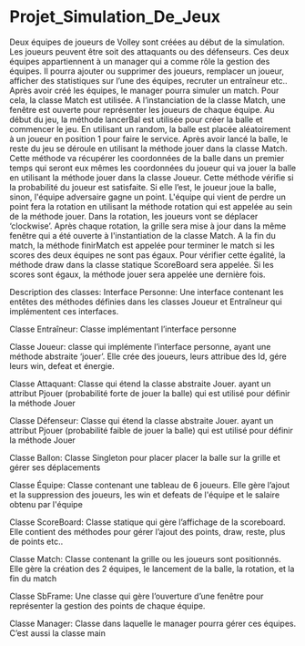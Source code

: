 # Projet_Simulation_De_Jeux

Deux équipes de joueurs de Volley sont créées au début de la simulation. Les joueurs peuvent être soit des attaquants ou des défenseurs. Ces deux équipes appartiennent à un manager qui a comme rôle la gestion des équipes. Il pourra ajouter ou supprimer des joueurs, remplacer un joueur, afficher des statistiques sur l’une des équipes, recruter un entraîneur etc..
Après avoir créé les équipes, le manager pourra simuler un match. Pour cela, la classe Match est utilisée. A l’instanciation de la classe Match, une fenêtre est ouverte pour représenter les joueurs de chaque équipe. Au début du jeu, la méthode lancerBal est utilisée pour créer la balle et commencer le jeu. En utilisant un random, la balle est placée aléatoirement à un joueur en position 1 pour faire le service. Après avoir lancé la balle, le reste du jeu se déroule en utilisant la méthode jouer dans la classe Match. Cette méthode va récupérer les coordonnées de la balle dans un premier temps qui seront eux mêmes les coordonnées du joueur qui va jouer la balle en utilisant la méthode jouer dans la classe Joueur. Cette méthode vérifie si la probabilité du joueur est satisfaite. Si elle l’est, le joueur joue la balle, sinon, l'équipe adversaire gagne un point. L'équipe qui vient de perdre un point fera la rotation en utilisant la méthode rotation qui est appelée au sein de la méthode jouer. Dans la rotation, les joueurs vont se déplacer ‘clockwise’. Après chaque rotation, la grille sera mise à jour dans la même fenêtre qui a été ouverte à l'instantiation de la classe Match. 
A la fin du match, la méthode finirMatch est appelée pour terminer le match si les scores des deux équipes ne sont pas égaux. Pour vérifier cette égalité, la méthode draw dans la classe statique ScoreBoard sera appelée. Si les scores sont égaux, la méthode jouer sera appelée une dernière fois.


Description des classes: 
Interface Personne: Une interface contenant les entêtes des méthodes définies dans les classes Joueur et Entraîneur qui implémentent ces interfaces. 

Classe Entraîneur: Classe implémentant l’interface personne 

Classe Joueur: classe qui  implémente l’interface personne, ayant une méthode abstraite ‘jouer’. Elle crée des joueurs, leurs attribue des Id, gére leurs win, defeat et énergie.  

Classe Attaquant: Classe qui étend la classe abstraite Jouer. ayant un attribut Pjouer  (probabilité forte de jouer la balle) qui est utilisé pour définir la méthode Jouer

Classe Défenseur: Classe qui étend la classe abstraite Jouer. ayant un attribut Pjouer  (probabilité faible  de jouer la balle) qui est utilisé pour définir la méthode Jouer

Classe Ballon: Classe Singleton pour placer placer la balle sur la grille et gérer ses déplacements 

Classe Équipe: Classe contenant une tableau de 6 joueurs. Elle gère l’ajout et la suppression des joueurs, les win et defeats de l'équipe et  le salaire obtenu par l'équipe

Classe ScoreBoard: Classe statique qui gère l’affichage de la scoreboard. Elle contient des méthodes pour gérer l’ajout des points, draw, reste, plus de points etc..

Classe Match: Classe contenant la grille ou les joueurs sont positionnés. Elle gère la création des 2 équipes, le lancement de la balle, la rotation, et la fin du match 

Classe SbFrame: Une classe qui gère l’ouverture d’une fenêtre pour représenter la gestion des points de chaque équipe.

Classe Manager: Classe dans laquelle le manager pourra gérer ces équipes. C’est aussi la classe main 
